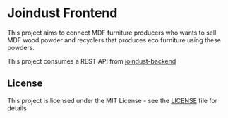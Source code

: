 # Joindust Frontend

This project aims to connect MDF furniture producers who wants to sell MDF wood powder and recyclers that produces eco furniture using these powders. 

This project consumes a REST API from [joindust-backend](https://github.com/leonardoamurca/joindust-backend)

## License

This project is licensed under the MIT License - see the [LICENSE](LICENSE) file for details
